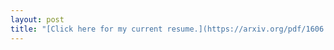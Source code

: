```yaml
---
layout: post
title: "[Click here for my current resume.](https://arxiv.org/pdf/1606.07160.pdf)"
---
```

